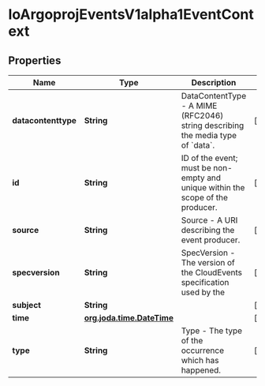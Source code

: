

# IoArgoprojEventsV1alpha1EventContext

## Properties

Name | Type | Description | Notes
------------ | ------------- | ------------- | -------------
**datacontenttype** | **String** | DataContentType - A MIME (RFC2046) string describing the media type of &#x60;data&#x60;. |  [optional]
**id** | **String** | ID of the event; must be non-empty and unique within the scope of the producer. |  [optional]
**source** | **String** | Source - A URI describing the event producer. |  [optional]
**specversion** | **String** | SpecVersion - The version of the CloudEvents specification used by the  |  [optional]
**subject** | **String** |  |  [optional]
**time** | [**org.joda.time.DateTime**](org.joda.time.DateTime.md) |  |  [optional]
**type** | **String** | Type - The type of the occurrence which has happened. |  [optional]



